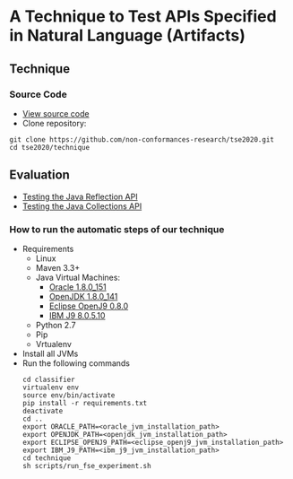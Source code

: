 # A Technique to Test APIs Specified in Natural Language (Artifacts)

## Technique

### Source Code

 * [View source code](technique)
 * Clone repository:

 ```
 git clone https://github.com/non-conformances-research/tse2020.git
 cd tse2020/technique
 ```
 
## Evaluation

 * [Testing the Java Reflection API](reflection/README.md)
 * [Testing the Java Collections API](collections/README.md)

### How to run the automatic steps of our technique

 * Requirements
	* Linux
	* Maven 3.3+
	* Java Virtual Machines:
	  * [Oracle 1.8.0_151](https://www.oracle.com/technetwork/java/javase/downloads/java-archive-javase8-2177648.html)
	  * [OpenJDK 1.8.0_141](http://hg.openjdk.java.net/jdk8u/jdk8u/archive/jdk8u141-b15.tar.bz2)
	  * [Eclipse OpenJ9 0.8.0](https://github.com/AdoptOpenJDK/openjdk8-openj9-releases/releases/download/jdk8u162-b12_openj9-0.8.0/OpenJDK8-OPENJ9_x64_Linux_jdk8u162-b12_openj9-0.8.0.tar.gz)
	  * [IBM J9 8.0.5.10](https://www-01.ibm.com/support/docview.wss?uid=swg24042430#80510)
	* Python 2.7
	* Pip
	* Vrtualenv
 * Install all JVMs
 * Run the following commands
	```
	cd classifier
	virtualenv env
	source env/bin/activate
	pip install -r requirements.txt
	deactivate
	cd ..
	export ORACLE_PATH=<oracle_jvm_installation_path>
	export OPENJDK_PATH=<openjdk_jvm_installation_path>
	export ECLIPSE_OPENJ9_PATH=<eclipse_openj9_jvm_installation_path>
	export IBM_J9_PATH=<ibm_j9_jvm_installation_path>
	cd technique
	sh scripts/run_fse_experiment.sh
	
	```

